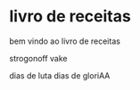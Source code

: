 # livro de receitas #
bem vindo ao livro de receitas
 
 strogonoff
 vake

dias de luta dias de gloriAA
